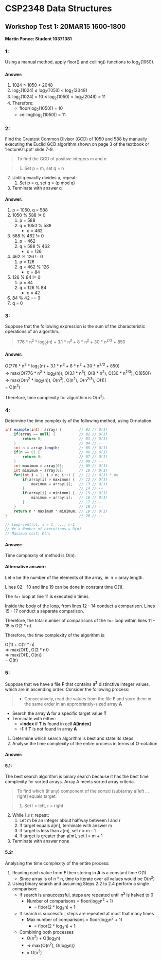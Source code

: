 # CSP2348 Data Structures

## Workshop Test 1: 20MAR15 1600-1800

#### Martin Ponce: Student 10371381  

### 1:

Using a manual method, apply floor() and ceiling() functions to log<sub>2</sub>(1050).

#### Answer:

1. 1024 &le; 1050 < 2048
2. log<sub>2</sub>(1024) &le; log<sub>2</sub>(1050) < log<sub>2</sub>(2048)
3. log<sub>2</sub>(1024) = 10 &le; log<sub>2</sub>(1050) < log<sub>2</sub>(2048) = 11
4. Therefore:
	- floor(log<sub>2</sub>(1050)) = 10
	- ceiling(log<sub>2</sub>(1050)) = 11

### 2:

Find the Greatest Common Divisor (GCD) of 1050 and 588 by manually executing the Euclid GCD algorithm shown on page 3 of the textbook or 'lecture01.ppt' slide 7-9.

>To find the GCD of positive integers m and n:

>1. Set p = m, set q = n
2. Until q exactly divides p, repeat:
	1. Set p = q, set q = (p mod q)
3. Terminate with answer q

#### Answer:

1. p = 1050, q = 588
2. 1050 % 588 != 0
	1. p = 588
	2. q = 1050 % 588
		- q = 462
3. 588 % 462 != 0
	1. p = 462
	2. q = 588 % 462
		- q = 126
4. 462 % 126 != 0
	1. p = 126
	2. q = 462 % 126
		- q = 84
5. 126 % 84 != 0
	1. p = 84
	2. q = 126 % 84
		- q = 42
5. 84 % 42 == 0
6. q = 0

### 3:

Suppose that the following expression is the sum of the characteristic operations of an algorithm.

>776 \* n<sup>2</sup> \* log<sub>2</sub>(n) + 3.1 \* n<sup>3</sup> + 8 \* n<sup>2</sup> + 30 \* n<sup>2/3</sup> + 850

#### Answer:

O(776 \* n<sup>2</sup> \* log<sub>2</sub>(n) + 3.1 \* n<sup>3</sup> + 8 \* n<sup>2</sup> + 30 \* n<sup>2/3</sup> + 850)  
&rArr; max{O(776 \* n<sup>2</sup> \* log<sub>2</sub>(n)), O(3.1 \* n<sup>3</sup>), O(8 \* n<sup>2</sup>), O(30 \* n<sup>2/3</sup>), O(850)}  
&rArr; max{O(n<sup>2</sup> \* log<sub>2</sub>(n)), O(n<sup>3</sup>), O(n<sup>2</sup>), O(n<sup>2/3</sup>), O(1)}  
= O(n<sup>3</sup>)

Therefore, time complexity for algorithim is O(n<sup>3</sup>).

### 4:

Determine the time complexity of the following method, using O-notation.

``` java
int example(int[] array) {        // 01 // O(1)
	if(array == null) {           // 02 // O(1)
		return 0;                 // 03 // O(1)
	}                             // 04 // --
	int n = array.length;         // 05 // O(1)
	if(n == 0) {                  // 06 // O(1)
		return 0;                 // 07 // O(1)
	}                             // 08 // --
	int maximum = array[0];       // 09 // O(1)
	int minimum = array[0];       // 10 // O(1)
	for(int i = 1; i < n; i++) {  // 11 // O(1) * #e
		if(array[i] > maximum) {  // 12 // O(1)
			maximum = array[i];   // 13 // O(1)
		}                         // 14 // --
		if(array[i] < minimum) {  // 15 // O(1)
			minimum = array[i];   // 16 // O(1)
		}                         // 17 // --
	}                             // 18 // --
	return n * maximum * minimum; // 19 // O(1)
}                                 // 20 // --

// Loop-control: i = 1, ..., n-1
// #e = Number of executions = O(n)
// Maximum cost: O(n)
```

#### Answer:

Time complexity of method is O(n).

#### Alternative answer:

Let n be the number of the elements of the array, ie. n = array.length.

Lines 02 - 10 and line 19 can be done in constant time O(1).

The `for` loop at line 11 is executed n times.

Inside the body of the loop, from lines 12 - 14 conduct a comparison. Lines 15 - 17 conduct a separate comparison.

Therefore, the total number of comparisons of the `for` loop within lines 11 - 18 is O(2 \* n).

Therefore, the time complexity of the algorithm is:

O(1) + O(2 \* n)  
&rArr; max{O(1), O(2 \* n)}  
&rArr; max{O(1), O(n)}  
= O(n)

### 5:

Suppose that we have a file **F** that contains **n<sup>2</sup>** distinctive integer values, which are in ascending order. Consider the following process:

>- Consecutively, read the values from the file **F** and store them in the same order in an appropriately-sized array **A**
- Search the array **A** for a specific target value **T**
- Terminate with either:
	- **+index** if **T** is found in cell **A[index]**
	- **-1** if **T** is not found in array **A**

1. Determine which search algorithm is best and state its steps
2. Analyse the time complexity of the entire process in terms of O-notation

#### Answer:

#### 5.1:

The best search algorithm is binary search because it has the best time complexity for sorted arrays. Array A meets sorted array criteria.

>To find which (if any) component of the sorted (sub)array a[left ... right] equals target:

>1. Set l = left, r = right
2. While l &le; r, repeat:
	1. Let m be an integer about halfway between l and r
	2. If target equals a[m], terminate with answer m
	3. If target is less than a[m], set r = m - 1
	4. If target is greater than a[m], set l = m + 1
3. Terminate with answer none

#### 5.2:

Analysing the time complexity of the entire process:

1. Reading each value from **F** then storing in **A** is a constant time O(1)
	- Since array is of n \* n, time to iterate over all values would be O(n<sup>2</sup>)
2. Using binary search and assuming Steps 2.2 to 2.4 perform a single comparison:
	- If search is unsuccessful, steps are repeated until n<sup>2</sup> is halved to 0
		- Number of comparisons = floor(log<sub>2</sub>n<sup>2</sup> + 1)
			- = floor(2 \* log<sub>2</sub>n) + 1
	- If search is successful, steps are repeated at most that many times
		- Max number of comparisons = floor(log<sub>2</sub>n<sup>2</sup> + 1)
			- = floor(2 \* log<sub>2</sub>n) + 1
	- Combining both processes
		- O(n<sup>2</sup>) + O(log<sub>2</sub>n)
		- &rArr; max{O(n<sup>2</sup>), O(log<sub>2</sub>n)}
		- = O(n<sup>2</sup>)
